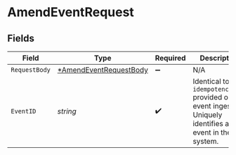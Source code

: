 # AmendEventRequest


## Fields

| Field                                                                                                       | Type                                                                                                        | Required                                                                                                    | Description                                                                                                 | Example                                                                                                     |
| ----------------------------------------------------------------------------------------------------------- | ----------------------------------------------------------------------------------------------------------- | ----------------------------------------------------------------------------------------------------------- | ----------------------------------------------------------------------------------------------------------- | ----------------------------------------------------------------------------------------------------------- |
| `RequestBody`                                                                                               | [*AmendEventRequestBody](../../models/operations/amendeventrequestbody.md)                                  | :heavy_minus_sign:                                                                                          | N/A                                                                                                         |                                                                                                             |
| `EventID`                                                                                                   | *string*                                                                                                    | :heavy_check_mark:                                                                                          | Identical to the `idempotency_key` provided on event ingestion. Uniquely identifies an event in the system. | fQp2wSmK7CF9oPcu                                                                                            |